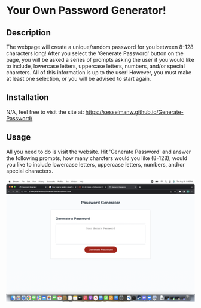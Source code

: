 # Your Own Password Generator!

## Description

The webpage will create a unique/random password for you between 8-128 characters long! After you select the 'Generate Password' button on the page, you will be asked a series of prompts asking the user if you would like to include, lowercase letters, uppercase letters, numbers, and/or special charcters. All of this information is up to the user! However, you must make at least one selection, or you will be advised to start again. 


## Installation

N/A, feel free to visit the site at: https://sesselmanw.github.io/Generate-Password/

## Usage

All you need to do is visit the website. Hit 'Generate Password' and answer the following prompts, how many charcters would you like (8-128), would you like to include lowercase letters, uppercase letters, numbers, and/or special characters. 

![alt text](/images/WebsiteDeployment.png)

